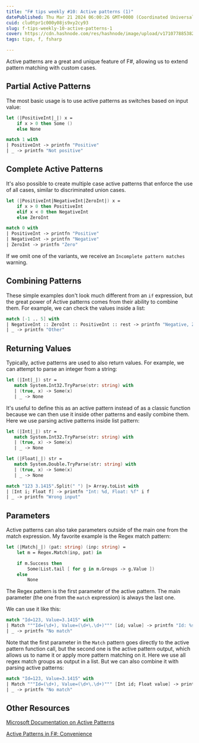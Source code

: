 ```yaml
---
title: "F# tips weekly #10: Active patterns (1)"
datePublished: Thu Mar 21 2024 06:00:26 GMT+0000 (Coordinated Universal Time)
cuid: clu0tpr1c000y08js9xy2cy93
slug: f-tips-weekly-10-active-patterns-1
cover: https://cdn.hashnode.com/res/hashnode/image/upload/v1710778853820/c80aa6de-74ce-4156-b0ea-ed568bbfa93f.jpeg
tags: tips, f, fsharp

---
```


Active patterns are a great and unique feature of F#, allowing us to extend pattern matching with custom cases.

## Partial Active Patterns

The most basic usage is to use active patterns as switches based on input value:

```fsharp
let (|PositiveInt|_|) x =
    if x > 0 then Some ()
    else None

match 1 with
| PositiveInt -> printfn "Positive"
| _ -> printfn "Not positive"
```

## Complete Active Patterns

It's also possible to create multiple case active patterns that enforce the use of all cases, similar to discriminated union cases.

```fsharp
let (|PositiveInt|NegativeInt|ZeroInt|) x =
    if x > 0 then PositiveInt
    elif x < 0 then NegativeInt
    else ZeroInt

match 0 with
| PositiveInt -> printfn "Positive"
| NegativeInt -> printfn "Negative"
| ZeroInt -> printfn "Zero"
```

If we omit one of the variants, we receive an `Incomplete pattern matches` warning.

## Combining Patterns

These simple examples don't look much different from an `if` expression, but the great power of Active patterns comes from their ability to combine them. For example, we can check the values inside a list:

```fsharp
match [-1 .. 5] with
| NegativeInt :: ZeroInt :: PositiveInt :: rest -> printfn "Negative, Zero, Positive, %A" rest
| _ -> printfn "Other"
```

## Returning Values

Typically, active patterns are used to also return values. For example, we can attempt to parse an integer from a string:

```fsharp
let (|Int|_|) str =
   match System.Int32.TryParse(str: string) with
   | (true, x) -> Some(x)
   | _ -> None
```

It's useful to define this as an active pattern instead of as a classic function because we can then use it inside other patterns and easily combine them. Here we use parsing active patterns inside list pattern:

```fsharp
let (|Int|_|) str =
   match System.Int32.TryParse(str: string) with
   | (true, x) -> Some(x)
   | _ -> None

let (|Float|_|) str =
   match System.Double.TryParse(str: string) with
   | (true, x) -> Some(x)
   | _ -> None

match "123 3.1415".Split(" ") |> Array.toList with
| [Int i; Float f] -> printfn "Int: %d, Float: %f" i f
| _ -> printfn "Wrong input"
```

## Parameters

Active patterns can also take parameters outside of the main one from the match expression. My favorite example is the Regex match pattern:

```fsharp
let (|Match|_|) (pat: string) (inp: string) =
    let m = Regex.Match(inp, pat) in

    if m.Success then
        Some(List.tail [ for g in m.Groups -> g.Value ])
    else
        None
```

The Regex pattern is the first parameter of the active pattern. The main parameter (the one from the `match` expression) is always the last one.

We can use it like this:

```fsharp
match "Id=123, Value=3.1415" with
| Match """Id=(\d+), Value=(\d+\.\d+)""" [id; value] -> printfn "Id: %s, Value: %s" id value
| _ -> printfn "No match"
```

Note that the first parameter in the `Match` pattern goes directly to the active pattern function call, but the second one is the active pattern output, which allows us to name it or apply more pattern matching on it. Here we use all regex match groups as output in a list. But we can also combine it with parsing active patterns:

```fsharp
match "Id=123, Value=3.1415" with
| Match """Id=(\d+), Value=(\d+\.\d+)""" [Int id; Float value] -> printfn "Id: %i, Value: %f" id value
| _ -> printfn "No match"
```

## Other Resources

[Microsoft Documentation on Active Patterns](https://learn.microsoft.com/en-us/dotnet/fsharp/language-reference/active-patterns)

[Active Patterns in F#: Convenience](https://fsharpforfunandprofit.com/posts/convenience-active-patterns/)